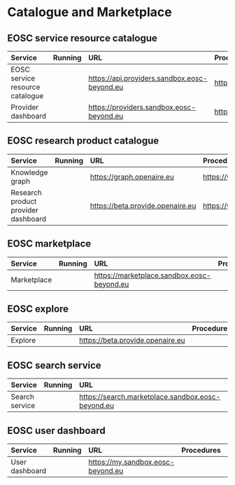 # Catalogue and Marketplace

## EOSC service resource catalogue

| Service                         | Running | URL                                          | Procedures                                                                                                                                                                           | Owner  |
|:--------------------------------|:--------|:---------------------------------------------|:-------------------------------------------------------------------------------------------------------------------------------------------------------------------------------------|:-------|
| EOSC service resource catalogue |         | https://api.providers.sandbox.eosc-beyond.eu | https://github.com/madgeek-arc/resource-catalogue-docs                                                                                         | Athena |
| Provider dashboard|         | https://providers.sandbox.eosc-beyond.eu     | https://wiki.eoscfuture.eu/display/PUBLIC/1.3+EOSC+Service+Catalogue%3A+Architecture+and+Interoperability+Guidelines | Athena |  

## EOSC research product catalogue

| Service                         | Running | URL                                          | Procedures                                                                                                                                                                           | Owner  |
|:--------------------------------|:--------|:---------------------------------------------|:-------------------------------------------------------------------------------------------------------------------------------------------------------------------------------------|:-------|
| Knowledge graph |         | https://graph.openaire.eu | https://wiki.eoscfuture.eu/display/PUBLIC/1.2+EOSC+Research+Product+Catalogue%3A+Architecture+and+Interoperability+Guidelines| OpenAIRE |
| Research product provider dashboard	 |         |https://beta.provide.openaire.eu | https://wiki.eoscfuture.eu/display/PUBLIC/1.2+EOSC+Research+Product+Catalogue%3A+Architecture+and+Interoperability+Guidelines | OpenAIRE |  

## EOSC marketplace
| Service                         | Running | URL                                          | Procedures                                                                                                                                                                           | Owner  |
|:--------------------------------|:--------|:---------------------------------------------|:-------------------------------------------------------------------------------------------------------------------------------------------------------------------------------------|:-------|
| Marketplace |         | https://marketplace.sandbox.eosc-beyond.eu | | Cyfronet |

## EOSC explore
| Service                         | Running | URL                                          | Procedures                                                                                                                                                                           | Owner  |
|:--------------------------------|:--------|:---------------------------------------------|:-------------------------------------------------------------------------------------------------------------------------------------------------------------------------------------|:-------|
| Explore |         | https://beta.provide.openaire.eu | | OpenAIRE |

## EOSC search service
| Service                         | Running | URL                                          | Procedures                                                                                                                                                                           | Owner  |
|:--------------------------------|:--------|:---------------------------------------------|:-------------------------------------------------------------------------------------------------------------------------------------------------------------------------------------|:-------|
| Search service |         | https://search.marketplace.sandbox.eosc-beyond.eu | | Cyfronet |

## EOSC user dashboard
| Service                         | Running | URL                                          | Procedures                                                                                                                                                                           | Owner  |
|:--------------------------------|:--------|:---------------------------------------------|:-------------------------------------------------------------------------------------------------------------------------------------------------------------------------------------|:-------|
| User dashboard |         | https://my.sandbox.eosc-beyond.eu| | Cyfronet |
